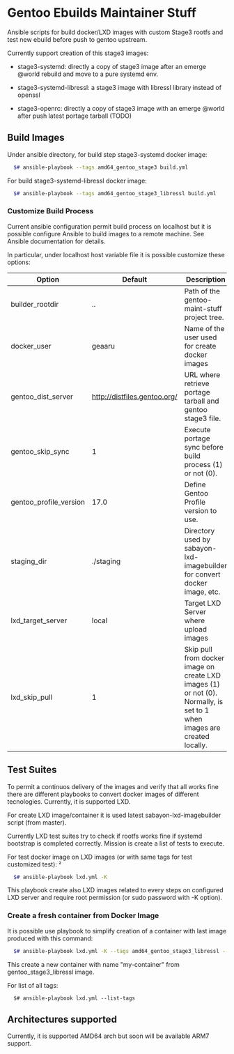 # Gentoo Ebuilds Maintainer Stuff

Ansible scripts for build docker/LXD images with custom Stage3 rootfs and
test new ebuild before push to gentoo upstream.

Currently support creation of this stage3 images:

  * stage3-systemd: directly a copy of stage3 image after an emerge @world
                    rebuild and move to a pure systemd env.

  * stage3-systemd-libressl: a stage3 image with libressl library instead of openssl

  * stage3-openrc: directly a copy of stage3 image with an emerge @world after push latest
                   portage tarball (TODO)


## Build Images

Under ansible directory, for build step stage3-systemd docker image:

```bash
  $# ansible-playbook --tags amd64_gentoo_stage3 build.yml
```

For build stage3-systemd-libressl docker image:

```bash
  $# ansible-playbook --tags amd64_gentoo_stage3_libressl build.yml
```

### Customize Build Process

Current ansible configuration permit build process on localhost but it is possible configure
Ansible to build images to a remote machine.
See Ansible documentation for details.

In particular, under localhost host variable file it is possible customize these options:

| Option   |  Default | Description |
|----------|----------|-------------|
| builder_rootdir  | ..  | Path of the gentoo-maint-stuff project tree.  |
| docker_user  | geaaru  | Name of the user used for create docker images  |
| gentoo_dist_server  | http://distfiles.gentoo.org/  | URL where retrieve portage tarball and gentoo stage3 file.  |
| gentoo_skip_sync | 1 | Execute portage sync before build process (1) or not (0). |
| gentoo_profile_version | 17.0 | Define Gentoo Profile version to use. |
| staging_dir | ./staging | Directory used by sabayon-lxd-imagebuilder for convert docker image, etc. |
| lxd_target_server | local | Target LXD Server where upload images |
| lxd_skip_pull | 1 | Skip pull from docker image on create LXD images (1) or not (0). Normally, is set to 1 when images are created locally. |

## Test Suites

To permit a continuos delivery of the images and verify that all works fine there are different
playbooks to convert docker images of different tecnologies. Currently, it is supported LXD.

For create LXD image/container it is used latest sabayon-lxd-imagebuilder script (from master).

Currently LXD test suites try to check if rootfs works fine if systemd bootstrap is completed correctly.
Mission is create a list of tests to execute.

For test docker image on LXD images (or with same tags for test customized test):
²
```bash
  $# ansible-playbook lxd.yml -K
```

This playbook create also LXD images related to every steps on configured LXD server and require root permission (or sudo password with -K option).


### Create a fresh container from Docker Image

It is possible use playbook to simplify creation of a container with last image produced with this command:

```bash
  $# ansible-playbook lxd.yml -K --tags amd64_gentoo_stage3_libressl --skip-tags skip_del_container -e container_name="my-container"
```

This create a new container with name "my-container" from gentoo_stage3_libressl image.

For list of all tags:

```
  $# ansible-playbook lxd.yml --list-tags
```

## Architectures supported

Currently, it is supported AMD64 arch but soon will be available ARM7 support.


